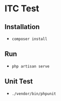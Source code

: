 # ITC Test

## Installation
- ```composer install```

## Run
- ```php artisan serve```

## Unit Test
- ```./vendor/bin/phpunit```
